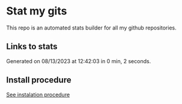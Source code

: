# Stat my gits

This repo is an automated stats builder for all my github repositories.

## Links to stats


Generated on 08/13/2023 at 12:42:03 in 0 min, 2 seconds.

## Install procedure

[See instalation procedure](./src/install.md)
